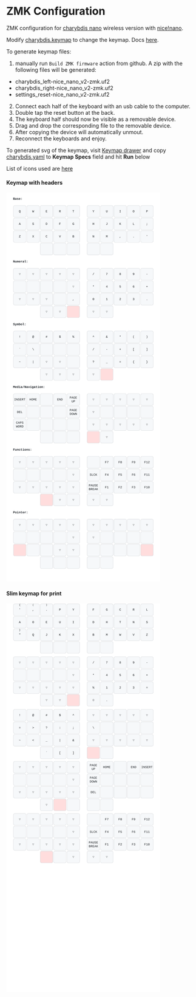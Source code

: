 # ZMK Configuration

ZMK configuration for [charybdis nano](https://github.com/Bastardkb/Charybdis/tree/main) wireless
version with [nice!nano](https://nicekeyboards.com/nice-nano/).

Modify [charybdis.keymap](config/charybdis.keymap) to change the keymap. Docs [here](https://zmk.dev/docs).

To generate keymap files:

1. manually run `Build ZMK firmware` action from github. A zip with the following files will be generated:

- charybdis_left-nice_nano_v2-zmk.uf2
- charybdis_right-nice_nano_v2-zmk.uf2
- settings_reset-nice_nano_v2-zmk.uf2

2. Connect each half of the keyboard with an usb cable to the computer.
3. Double tap the reset button at the back.
4. The keyboard half should now be visible as a removable device.
5. Drag and drop the corresponding file to the removable device.
6. After copying the device will automatically unmout.
7. Reconnect the keyboards and enjoy.

To generated svg of the keymap, visit [Keymap drawer](https://keymap-drawer.streamlit.app) and copy [charybdis.yaml](keymap-drawer/charybdis.yaml) to **Keymap Specs** field and hit **Run** below

List of icons used are [here](https://icon-sets.iconify.design/mdi/)

#### Keymap with headers

![keymap](keymap-drawer/charybdis.svg)

#### Slim keymap for print

![keymap slim](keymap-drawer/charybdis_print.svg)
